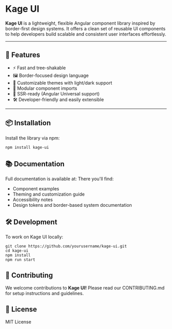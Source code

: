 # Kage UI

**Kage UI** is a lightweight, flexible Angular component library inspired by border-first design systems. It offers a clean set of reusable UI components to help developers build scalable and consistent user interfaces effortlessly.

---

## 🚀 Features

- ⚡ Fast and tree-shakable
- 🖼️ Border-focused design language
- 🎨 Customizable themes with light/dark support
- 🧱 Modular component imports
- 🧠 SSR-ready (Angular Universal support)
- 🛠️ Developer-friendly and easily extensible

---

## 📦 Installation

Install the library via npm:

```bash
npm install kage-ui
```

## 📚 Documentation

Full documentation is available at:
There you'll find:

- Component examples
- Theming and customization guide
- Accessibility notes
- Design tokens and border-based system documentation

## 🛠️ Development

To work on Kage UI locally:

```npm
git clone https://github.com/yourusername/kage-ui.git
cd kage-ui
npm install
npm run start
```

## 🤝 Contributing

We welcome contributions to **Kage UI!** Please read our CONTRIBUTING.md for setup instructions and guidelines.

## 📄 License

MIT License
